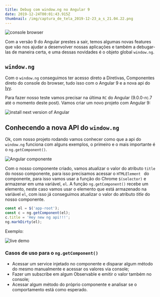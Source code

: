 ```yaml
---
title: Debug com window.ng no Angular 9
date: 2019-12-24T00:01:43.915Z
thumbnail: /img/captura_de_tela_2019-12-23_a_s_21.04.22.png
---
```

![console browser](/img/captura_de_tela_2019-12-23_a_s_21.04.22.png "console browser")

Com a versão 9 do Angular prestes a sair, temos algumas novas features que vão nos ajudar a desenvolver nossas aplicações e também a debugar-las de maneira certa, e uma dessas novidades é o objeto global `window.ng`.

## `window.ng`

Com o `window.ng` conseguimos ter acesso direto a Diretivas, Componentes direto do console do browser, tudo isso com o Angular 9 e a nova api do [Ivy](https://angular.io/guide/ivy).

Para fazer nosso teste vamos precisar na última `RC` do Angular (9.0.0-rc.7 até o momento deste post). Vamos criar um novo projeto com Angular 9:

![install next version of Angular](/img/angular-install-v9.png "install next version of Angular")

## Conhecendo a nova API do `window.ng`

Ok, com nosso projeto rodando vamos conhecer como que a api do `window.ng` funciona com alguns exemplos, o primeiro e o mais importante é o `ng.getComponent()`.

![Angular componente](/img/angular-component-01.png "Angular componente")

Com o nosso componente criado, vamos atualizar o valor do atributo `title` do nosso componente, para isso precisamos acessar o `HTMLElement ` do componente, para isso vamos usar a função do Chrome `$(selector)` e armazenar em uma variável, `el`. A função `ng.getComponent()` recebe um elemento, neste caso vamos usar o elemento que está armazenado na variável `el`, com isso já conseguimos atualizar o valor do atributo _title_ do nosso componente.

```js
const el = $('app-root');
const c = ng.getComponent(el);
c.title = 'Hey new ng api!!!';
ng.markDirty(el);
```

Exemplo:

![live demo](https://res.cloudinary.com/dwc5hkby0/image/upload/v1577148580/rs-blog-posts/ng-component-ng-api.gif "live demo 1")

### Casos de uso para o `ng.getComponent()`

- Acessar um service injetado no componente e disparar algum método do mesmo manualmente e acessar os valores via console;
- Fazer um subscribe em algum Observable e emitir o valor também no console;
- Acessar algum método do próprio componente e analisar se o comportamento está como esperado.
